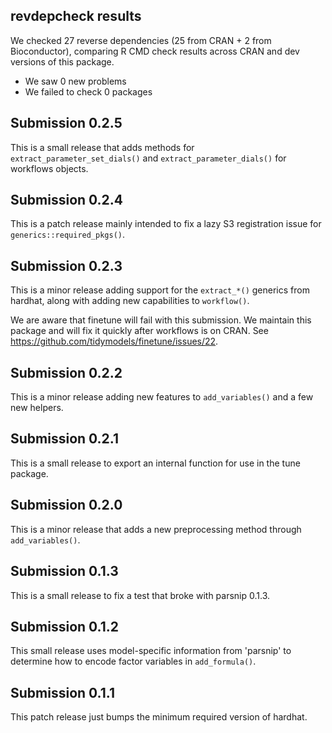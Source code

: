 ## revdepcheck results

We checked 27 reverse dependencies (25 from CRAN + 2 from Bioconductor), comparing R CMD check results across CRAN and dev versions of this package.

 * We saw 0 new problems
 * We failed to check 0 packages
  
## Submission 0.2.5

This is a small release that adds methods for `extract_parameter_set_dials()` and `extract_parameter_dials()` for workflows objects.
 
## Submission 0.2.4

This is a patch release mainly intended to fix a lazy S3 registration issue for `generics::required_pkgs()`.
 
## Submission 0.2.3

This is a minor release adding support for the `extract_*()` generics from hardhat, along with adding new capabilities to `workflow()`.

We are aware that finetune will fail with this submission. We maintain this package and will fix it quickly after workflows is on CRAN. See https://github.com/tidymodels/finetune/issues/22.
 
## Submission 0.2.2

This is a minor release adding new features to `add_variables()` and a few
new helpers.

## Submission 0.2.1

This is a small release to export an internal function for use in the tune
package.

## Submission 0.2.0

This is a minor release that adds a new preprocessing method through `add_variables()`.

## Submission 0.1.3

This is a small release to fix a test that broke with parsnip 0.1.3.

## Submission 0.1.2

This small release uses model-specific information from 'parsnip' to determine
how to encode factor variables in `add_formula()`.

## Submission 0.1.1

This patch release just bumps the minimum required version of hardhat.
